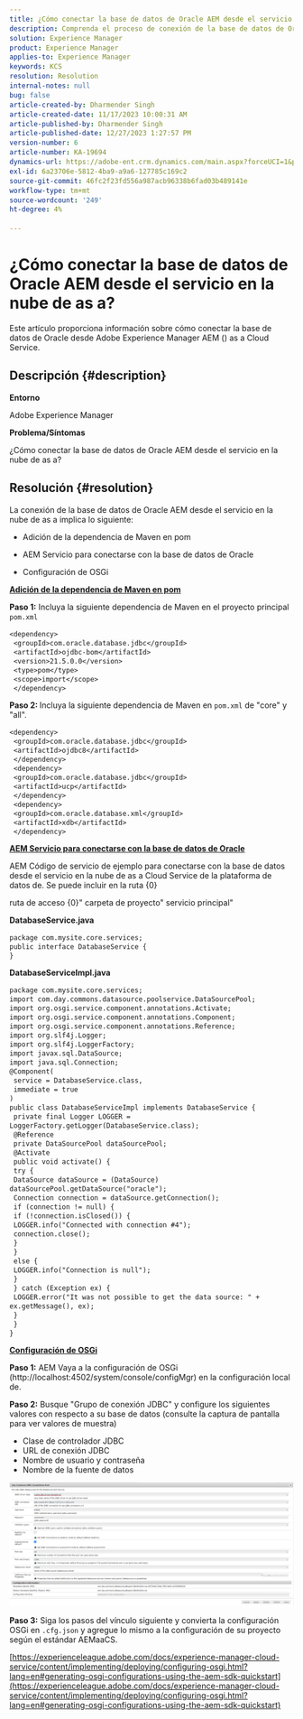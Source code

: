 ```yaml
---
title: ¿Cómo conectar la base de datos de Oracle AEM desde el servicio en la nube de as a?
description: Comprenda el proceso de conexión de la base de datos de Oracle AEM de como un servicio en la nube de as a Cloud Service.
solution: Experience Manager
product: Experience Manager
applies-to: Experience Manager
keywords: KCS
resolution: Resolution
internal-notes: null
bug: false
article-created-by: Dharmender Singh
article-created-date: 11/17/2023 10:00:31 AM
article-published-by: Dharmender Singh
article-published-date: 12/27/2023 1:27:57 PM
version-number: 6
article-number: KA-19694
dynamics-url: https://adobe-ent.crm.dynamics.com/main.aspx?forceUCI=1&pagetype=entityrecord&etn=knowledgearticle&id=10959f1e-3085-ee11-8179-6045bd006239
exl-id: 6a23706e-5812-4ba9-a9a6-127785c169c2
source-git-commit: 46fc2f23fd556a987acb96338b6fad03b489141e
workflow-type: tm+mt
source-wordcount: '249'
ht-degree: 4%

---
```


# ¿Cómo conectar la base de datos de Oracle AEM desde el servicio en la nube de as a?


Este artículo proporciona información sobre cómo conectar la base de datos de Oracle desde Adobe Experience Manager AEM () as a Cloud Service.

## Descripción {#description}


<b>Entorno</b>

Adobe Experience Manager

<b>Problema/Síntomas</b>

¿Cómo conectar la base de datos de Oracle AEM desde el servicio en la nube de as a?


## Resolución {#resolution}


La conexión de la base de datos de Oracle AEM desde el servicio en la nube de as a implica lo siguiente:

- Adición de la dependencia de Maven en pom

- AEM Servicio para conectarse con la base de datos de Oracle

- Configuración de OSGi

<u><b>Adición de la dependencia de Maven en pom</b></u>

<b>Paso 1:</b> Incluya la siguiente dependencia de Maven en el proyecto principal `pom.xml`


```
<dependency>
 <groupId>com.oracle.database.jdbc</groupId>
 <artifactId>ojdbc-bom</artifactId>
 <version>21.5.0.0</version>
 <type>pom</type>
 <scope>import</scope>
 </dependency>
```


<b>Paso 2: </b>Incluya la siguiente dependencia de Maven en `pom.xml` de &quot;core&quot; y &quot;all&quot;.


```
<dependency>
 <groupId>com.oracle.database.jdbc</groupId>
 <artifactId>ojdbc8</artifactId>
 </dependency>
 <dependency>
 <groupId>com.oracle.database.jdbc</groupId>
 <artifactId>ucp</artifactId>
 </dependency>
 <dependency>
 <groupId>com.oracle.database.xml</groupId>
 <artifactId>xdb</artifactId>
 </dependency>
```


<u><b>AEM Servicio para conectarse con la base de datos de Oracle</b></u>

AEM Código de servicio de ejemplo para conectarse con la base de datos desde el servicio en la nube de as a Cloud Service de la plataforma de datos de. Se puede incluir en la ruta {0}

ruta de acceso {0}&quot; carpeta de proyecto&quot; servicio principal&quot;

<b>DatabaseService.java</b>


```
package com.mysite.core.services;
public interface DatabaseService {
}
```


<b>DatabaseServiceImpl.java</b>


```
package com.mysite.core.services;
import com.day.commons.datasource.poolservice.DataSourcePool;
import org.osgi.service.component.annotations.Activate;
import org.osgi.service.component.annotations.Component;
import org.osgi.service.component.annotations.Reference;
import org.slf4j.Logger;
import org.slf4j.LoggerFactory;
import javax.sql.DataSource;
import java.sql.Connection;
@Component(
 service = DatabaseService.class,
 immediate = true
)
public class DatabaseServiceImpl implements DatabaseService {
 private final Logger LOGGER = LoggerFactory.getLogger(DatabaseService.class);
 @Reference
 private DataSourcePool dataSourcePool;
 @Activate
 public void activate() {
 try {
 DataSource dataSource = (DataSource) dataSourcePool.getDataSource("oracle");
 Connection connection = dataSource.getConnection();
 if (connection != null) {
 if (!connection.isClosed()) {
 LOGGER.info("Connected with connection #4");
 connection.close();
 }
 }
 else {
 LOGGER.info("Connection is null");
 }
 } catch (Exception ex) {
 LOGGER.error("It was not possible to get the data source: " + ex.getMessage(), ex);
 }
 }
}
```


<u><b>Configuración de OSGi</b></u>

<b>Paso 1:</b> AEM Vaya a la configuración de OSGi (http://localhost:4502/system/console/configMgr) en la configuración local de.

<b>Paso 2:</b> Busque &quot;Grupo de conexión JDBC&quot; y configure los siguientes valores con respecto a su base de datos (consulte la captura de pantalla para ver valores de muestra)

- Clase de controlador JDBC
- URL de conexión JDBC
- Nombre de usuario y contraseña
- Nombre de la fuente de datos


![](assets/265e1a49-24dc-ec11-a7b6-0022480b073d.png)

<b>Paso 3:</b> Siga los pasos del vínculo siguiente y convierta la configuración OSGi en `.cfg.json` y agregue lo mismo a la configuración de su proyecto según el estándar AEMaaCS.

[https://experienceleague.adobe.com/docs/experience-manager-cloud-service/content/implementing/deploying/configuring-osgi.html?lang=en#generating-osgi-configurations-using-the-aem-sdk-quickstart](https://experienceleague.adobe.com/docs/experience-manager-cloud-service/content/implementing/deploying/configuring-osgi.html?lang=en#generating-osgi-configurations-using-the-aem-sdk-quickstart)
